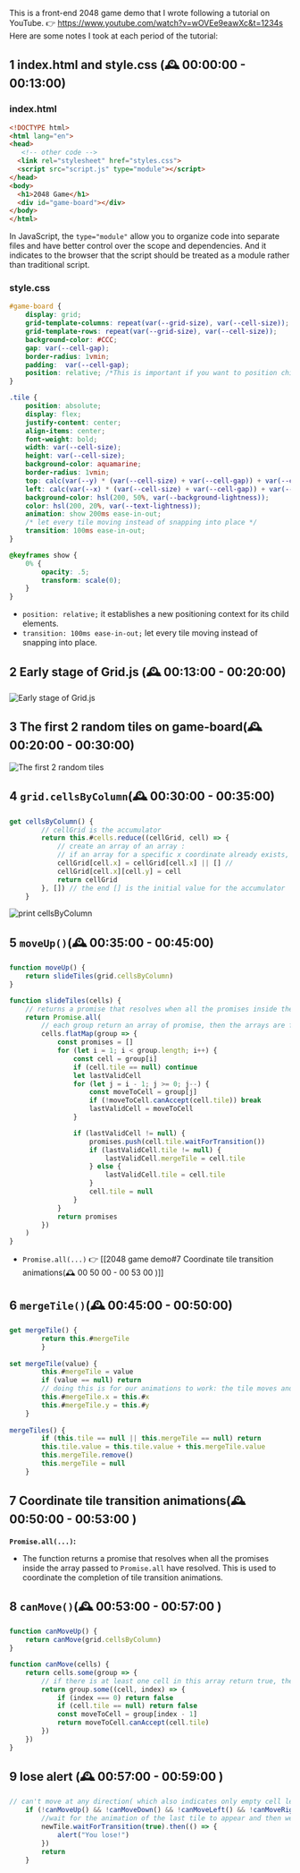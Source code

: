 This is a front-end 2048 game demo that I wrote following a tutorial on YouTube.
👉 https://www.youtube.com/watch?v=wOVEe9eawXc&t=1234s
Here are some notes I took at each period of the tutorial:

## 1 index.html  and style.css (🕰️ 00:00:00 - 00:13:00)
### index.html
```html
<!DOCTYPE html>
<html lang="en">
<head>
   <!-- other code -->
  <link rel="stylesheet" href="styles.css">
  <script src="script.js" type="module"></script>
</head>
<body>
  <h1>2048 Game</h1>
  <div id="game-board"></div>
</body>
</html>
```
In JavaScript, the `type="module"`  allow you to organize code into separate files and have better control over the scope and dependencies. And it indicates to the browser that the script should be treated as a module rather than traditional script.
### style.css
```css
#game-board {
    display: grid;
    grid-template-columns: repeat(var(--grid-size), var(--cell-size));
    grid-template-rows: repeat(var(--grid-size), var(--cell-size));
    background-color: #CCC;
    gap: var(--cell-gap);
    border-radius: 1vmin;
    padding:  var(--cell-gap);
    position: relative; /*This is important if you want to position child elements using absolute or relative positioning.*/
}

.tile {
    position: absolute;
    display: flex;
    justify-content: center;
    align-items: center;
    font-weight: bold;
    width: var(--cell-size);
    height: var(--cell-size);
    background-color: aquamarine;
    border-radius: 1vmin;
    top: calc(var(--y) * (var(--cell-size) + var(--cell-gap)) + var(--cell-gap));
    left: calc(var(--x) * (var(--cell-size) + var(--cell-gap)) + var(--cell-gap));
    background-color: hsl(200, 50%, var(--background-lightness));
    color: hsl(200, 20%, var(--text-lightness));
    animation: show 200ms ease-in-out;
    /* let every tile moving instead of snapping into place */
    transition: 100ms ease-in-out;   
}

@keyframes show {
    0% {
        opacity: .5;
        transform: scale(0);
    }
}
```
- `position: relative;` it establishes a new positioning context for its child elements.
- `transition: 100ms ease-in-out;` let every tile moving instead of snapping into place.

## 2 Early stage of Grid.js (🕰️ 00:13:00 - 00:20:00)
![Early stage of Grid.js](https://p.ipic.vip/rpxglw.png)

## 3 The first 2 random tiles on game-board(🕰️ 00:20:00 - 00:30:00)
![The first 2 random tiles](https://p.ipic.vip/ck79qn.png)

## 4 `grid.cellsByColumn`(🕰️ 00:30:00 - 00:35:00)
```js
get cellsByColumn() {
        // cellGrid is the accumulator
        return this.#cells.reduce((cellGrid, cell) => {
            // create an array of an array :
            // if an array for a specific x coordinate already exists, it is used; otherwise, a new empty array []
            cellGrid[cell.x] = cellGrid[cell.x] || [] // 
            cellGrid[cell.x][cell.y] = cell
            return cellGrid
        }, []) // the end [] is the initial value for the accumulator
    }
```
![print cellsByColumn](https://p.ipic.vip/j1txsc.png)

## 5 `moveUp()`(🕰️ 00:35:00 - 00:45:00)
```js
function moveUp() {
    return slideTiles(grid.cellsByColumn)
}

function slideTiles(cells) {
    // returns a promise that resolves when all the promises inside the array passed to Promise.all have resolved. 
    return Promise.all(
        // each group return an array of promise, then the arrays are flattened into a single array.
        cells.flatMap(group => {
            const promises = []
            for (let i = 1; i < group.length; i++) {
                const cell = group[i]
                if (cell.tile == null) continue
                let lastValidCell
                for (let j = i - 1; j >= 0; j--) {
                    const moveToCell = group[j]
                    if (!moveToCell.canAccept(cell.tile)) break
                    lastValidCell = moveToCell
                }

                if (lastValidCell != null) {
                    promises.push(cell.tile.waitForTransition())
                    if (lastValidCell.tile != null) {
                        lastValidCell.mergeTile = cell.tile
                    } else {
                        lastValidCell.tile = cell.tile
                    }
                    cell.tile = null
                }
            }
            return promises
        })
    )
}
```

- `Promise.all(...)`
👉 [[2048 game demo#7 Coordinate tile transition animations(🕰️ 00 50 00 - 00 53 00 )]]

##  6 `mergeTile()`(🕰️ 00:45:00 - 00:50:00)
```js
get mergeTile() {
        return this.#mergeTile
        }
        
set mergeTile(value) {
        this.#mergeTile = value
        if (value == null) return
        // doing this is for our animations to work: the tile moves and it's going to look like they merge
        this.#mergeTile.x = this.#x
        this.#mergeTile.y = this.#y
    }
    
mergeTiles() {
        if (this.tile == null || this.mergeTile == null) return
        this.tile.value = this.tile.value + this.mergeTile.value
        this.mergeTile.remove()
        this.mergeTile = null
    }    
```

## 7 Coordinate tile transition animations(🕰️ 00:50:00 - 00:53:00 )
**`Promise.all(...)`:**
- The function returns a promise that resolves when all the promises inside the array passed to `Promise.all` have resolved. This is used to coordinate the completion of tile transition animations.


## 8 `canMove()`(🕰️ 00:53:00 - 00:57:00 )
```js
function canMoveUp() {
    return canMove(grid.cellsByColumn)
}

function canMove(cells) {
    return cells.some(group => {
        // if there is at least one cell in this array return true, the entire thing is going to return true
        return group.some((cell, index) => {
            if (index === 0) return false
            if (cell.tile == null) return false
            const moveToCell = group[index - 1]
            return moveToCell.canAccept(cell.tile)
        })
    })
}
```


## 9 lose alert (🕰️ 00:57:00 - 00:59:00 )

```js
// can't move at any direction( which also indicates only empty cell left)
    if (!canMoveUp() && !canMoveDown() && !canMoveLeft() && !canMoveRight()) {
        //wait for the animation of the last tile to appear and then we got a alert
        newTile.waitForTransition(true).then(() => {
            alert("You lose!")
        })
        return
    }
```
